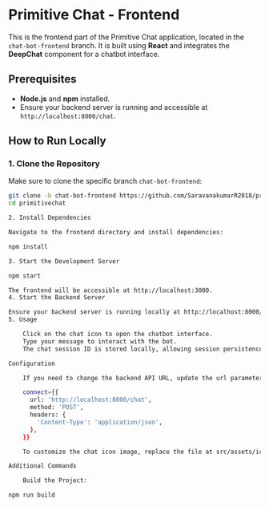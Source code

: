 # Primitive Chat - Frontend

This is the frontend part of the Primitive Chat application, located in the `chat-bot-frontend` branch. It is built using **React** and integrates the **DeepChat** component for a chatbot interface.

## Prerequisites

- **Node.js** and **npm** installed.
- Ensure your backend server is running and accessible at `http://localhost:8000/chat`.

## How to Run Locally

### 1. Clone the Repository

Make sure to clone the specific branch `chat-bot-frontend`:

```bash
git clone -b chat-bot-frontend https://github.com/SaravanakumarR2018/primitivechat.git
cd primitivechat

2. Install Dependencies

Navigate to the frontend directory and install dependencies:

npm install

3. Start the Development Server

npm start

The frontend will be accessible at http://localhost:3000.
4. Start the Backend Server

Ensure your backend server is running locally at http://localhost:8000/chat. This is the endpoint the chatbot uses to communicate.
5. Usage

    Click on the chat icon to open the chatbot interface.
    Type your message to interact with the bot.
    The chat session ID is stored locally, allowing session persistence after refreshing the page.

Configuration

    If you need to change the backend API URL, update the url parameter in ChatBot.js:

    connect={{
      url: 'http://localhost:8000/chat',
      method: 'POST',
      headers: {
        'Content-Type': 'application/json',
      },
    }}

    To customize the chat icon image, replace the file at src/assets/icons/image.png with your own image.

Additional Commands

    Build the Project:

npm run build
